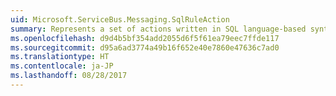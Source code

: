 ```yaml
---
uid: Microsoft.ServiceBus.Messaging.SqlRuleAction
summary: Represents a set of actions written in SQL language-based syntax that is performed against a [BrokeredMessage](https://docs.microsoft.com/dotnet/api/microsoft.servicebus.messaging.brokeredmessage). For information about SQLRuleAction syntax, see [SQLRuleAction syntax](https://docs.microsoft.com/azure/service-bus-messaging/service-bus-messaging-sql-rule-action).
ms.openlocfilehash: d9d4b5bf354add2055d6f5f61ea79eec7ffde117
ms.sourcegitcommit: d95a6ad3774a49b16f652e40e7860e47636c7ad0
ms.translationtype: HT
ms.contentlocale: ja-JP
ms.lasthandoff: 08/28/2017
---
```

